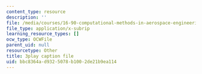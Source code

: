 ```yaml
---
content_type: resource
description: ''
file: /media/courses/16-90-computational-methods-in-aerospace-engineering-spring-2014/bbc8364ad9325078b1002de21b9ea114_Hn6f6tCKQwE.vtt
file_type: application/x-subrip
learning_resource_types: []
ocw_type: OCWFile
parent_uid: null
resourcetype: Other
title: 3play caption file
uid: bbc8364a-d932-5078-b100-2de21b9ea114
---
```

